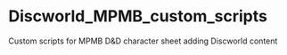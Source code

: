 # Discworld_MPMB_custom_scripts
Custom scripts for MPMB D&amp;D character sheet adding Discworld content
